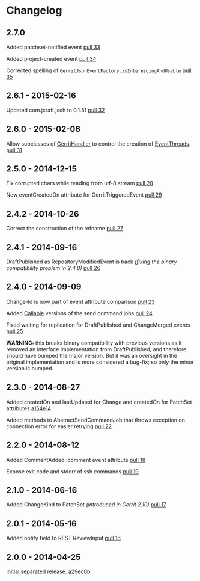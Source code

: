 # Changelog

## 2.7.0
Added patchset-notified event [pull 33](https://github.com/sonyxperiadev/gerrit-events/pull/33)

Added project-created event [pull 34](https://github.com/sonyxperiadev/gerrit-events/pull/34)

Corrected spelling of ```GerritJsonEventFactory.isInteresgingAndUsable``` [pull 35](https://github.com/sonyxperiadev/gerrit-events/pull/35)

## 2.6.1 - 2015-02-16
Updated com.jcraft.jsch to 0.1.51 [pull 32](https://github.com/sonyxperiadev/gerrit-events/pull/32)

## 2.6.0 - 2015-02-06
Allow subclasses of [GerritHandler](https://github.com/sonyxperiadev/gerrit-events/blob/master/src/main/java/com/sonymobile/tools/gerrit/gerritevents/GerritHandler.java) 
to control the creation of [EventThreads](https://github.com/sonyxperiadev/gerrit-events/blob/master/src/main/java/com/sonymobile/tools/gerrit/gerritevents/workers/EventThread.java). 
[pull 31](https://github.com/sonyxperiadev/gerrit-events/pull/31)

## 2.5.0 - 2014-12-15
Fix corrupted chars while reading from utf-8 stream [pull 28](https://github.com/sonyxperiadev/gerrit-events/pull/28)

New eventCreatedOn attribute for GerritTriggeredEvent [pull 29](https://github.com/sonyxperiadev/gerrit-events/pull/29)

## 2.4.2 - 2014-10-26
Correct the construction of the refname [pull 27](https://github.com/sonyxperiadev/gerrit-events/pull/27)

## 2.4.1 - 2014-09-16
DraftPublished as RepositoryModifiedEvent is back _(fixing the binary compatibility problem in 2.4.0)_ [pull 26](https://github.com/sonyxperiadev/gerrit-events/pull/26)

## 2.4.0 - 2014-09-09
Change-Id is now part of event attribute comparison [pull 23](https://github.com/sonyxperiadev/gerrit-events/pull/23)

Added [Callable](http://docs.oracle.com/javase/6/docs/api/java/util/concurrent/Callable.html) versions of the send command jobs [pull 24](https://github.com/sonyxperiadev/gerrit-events/pull/24)

Fixed waiting for replication for DraftPublished and ChangeMerged events [pull 25](https://github.com/sonyxperiadev/gerrit-events/pull/25)

**WARNING:** this breaks binary compatibility with previous versions as it removed an interface implementation from DraftPublished,
and therefore should have bumped the major version. But it was an oversight in the original implementation and is more considered a bug-fix;
so only the minor version is bumped.

## 2.3.0 - 2014-08-27
Added createdOn and lastUpdated for Change and createdOn for PatchSet attributes [a154e14](https://github.com/sonyxperiadev/gerrit-events/commit/a154e14938f2982e4240e43f873d2c029e163a3e)

Added methods to AbstractSendCommandJob that throws exception on connection error for easier retrying
[pull 22](https://github.com/sonyxperiadev/gerrit-events/pull/22)

## 2.2.0 - 2014-08-12
Added CommentAdded::comment event attribute [pull 18](https://github.com/sonyxperiadev/gerrit-events/pull/18)

Expose exit code and stderr of ssh commands [pull 19](https://github.com/sonyxperiadev/gerrit-events/pull/19)

## 2.1.0 - 2014-06-16
Added ChangeKind to PatchSet _(introduced in Gerrit 2.10)_ [pull 17](https://github.com/sonyxperiadev/gerrit-events/pull/17)

## 2.0.1 - 2014-05-16
Added notify field to REST ReviewInput [pull 16](https://github.com/sonyxperiadev/gerrit-events/pull/16)

## 2.0.0 - 2014-04-25
Initial separated release. [a29ec0b](https://github.com/sonyxperiadev/gerrit-events/commit/a29ec0b1f54b040ba2bd265c6f5269380f812034)
